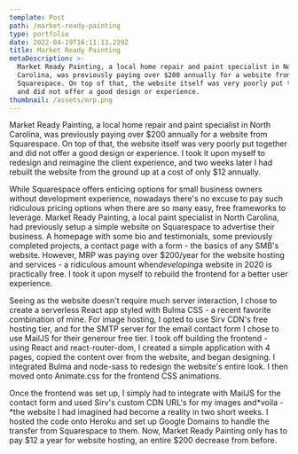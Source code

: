 ```yaml
---
template: Post
path: /market-ready-painting
type: portfolio
date: 2022-04-19T16:11:13.239Z
title: Market Ready Painting
metaDescription: >-
  Market Ready Painting, a local home repair and paint specialist in North
  Carolina, was previously paying over $200 annually for a website from
  Squarespace. On top of that, the website itself was very poorly put together
  and did not offer a good design or experience.
thumbnail: /assets/mrp.png
---
```

Market Ready Painting, a local home repair and paint specialist in North Carolina, was previously paying over $200 annually for a website from Squarespace. On top of that, the website itself was very poorly put together and did not offer a good design or experience. I took it upon myself to redesign and reimagine the client experience, and two weeks later I had rebuilt the website from the ground up at a cost of only $12 annually.

While Squarespace offers enticing options for small business owners without development experience, nowadays there's no excuse to pay such ridiculous pricing options when there are so many easy, free frameworks to leverage. Market Ready Painting, a local paint specialist in North Carolina, had previously setup a simple website on Squarespace to advertise their business. A homepage with some bio and testimonials, some previously completed projects, a contact page with a form - the basics of any SMB's website. However, MRP was paying over $200/year for the website hosting and services - a ridiculous amount when*developing*a website in 2020 is practically free. I took it upon myself to rebuild the frontend for a better user experience. 

Seeing as the website doesn't require much server interaction, I chose to create a serverless React app styled with Bulma CSS - a recent favorite combination of mine. For image hosting, I opted to use Sirv CDN's free hosting tier, and for the SMTP server for the email contact form I chose to use MailJS for their generour free tier. I took off building the frontend - using React and react-router-dom, I created a simple application with 4 pages, copied the content over from the website, and began designing. I integrated Bulma and node-sass to redesign the website's entire look. I then moved onto Animate.css for the frontend CSS animations. 

Once the frontend was set up, I simply had to integrate with MailJS for the contact form and used Sirv's custom CDN URL's for my images and*voila -*the website I had imagined had become a reality in two short weeks. I hosted the code onto Heroku and set up Google Domains to handle the transfer from Squarespace to them. Now, Market Ready Painting only has to pay $12 a year for website hosting, an entire $200 decrease from before.
